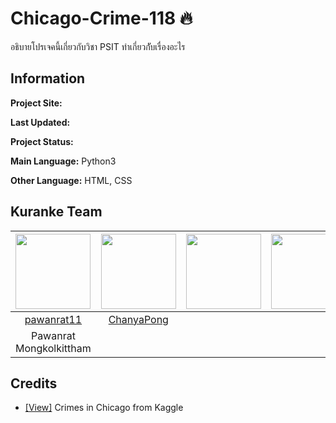 # Chicago-Crime-118 :fire:
อธิบายโปรเจคนี้เกี่ยวกับวิชา PSIT
ทำเกี่ยวกัับเรื่องอะไร

## Information

**Project Site:**

**Last Updated:** 

**Project Status:** 

**Main Language:** Python3  

**Other Language:** HTML, CSS


## Kuranke Team

|<img src="" width="120px" height="120px">|<img src="" width="120px" height="120px">|<img src="" width="120px" height="120px">|<img src="" width="120px" height="120px">|
|:---:|:---:|:---:|:---:|
|[pawanrat11](https://github.com/pawanrat11)|[ChanyaPong](https://github.com/ChanyaPong)|[]()|[]()|
|Pawanrat<br>Mongkolkittham|<br>|<br>|<br>|

## Credits
- [[View]](https://www.kaggle.com/currie32/crimes-in-chicago) Crimes in Chicago from Kaggle  
